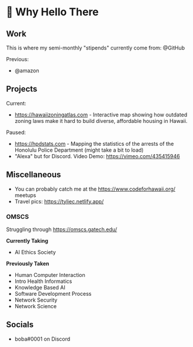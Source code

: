 # 👋 Why Hello There

## Work

This is where my semi-monthly "stipends" currently come from: @GitHub

Previous:
- @amazon

## Projects

Current:
- https://hawaiizoningatlas.com - Interactive map showing how outdated zoning laws make it hard to build diverse, affordable housing in Hawaii.

Paused:
- https://hpdstats.com - Mapping the statistics of the arrests of the Honolulu Police Department (might take a bit to load)
- "Alexa" but for Discord. Video Demo: https://vimeo.com/435415946

## Miscellaneous

- You can probably catch me at the https://www.codeforhawaii.org/ meetups
- Travel pics: https://tyliec.netlify.app/

### OMSCS

Struggling through https://omscs.gatech.edu/

**Currently Taking**
- AI Ethics Society

**Previously Taken**
- Human Computer Interaction
- Intro Health Informatics
- Knowledge Based AI
- Software Development Process
- Network Security
- Network Science

## Socials
- boba#0001 on Discord
